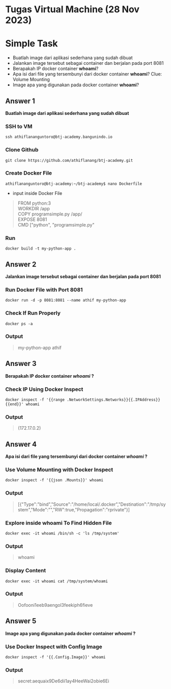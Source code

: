 # Tugas Virtual Machine (28 Nov 2023)

# Simple Task
- Buatlah image dari aplikasi sederhana yang sudah dibuat
- Jalankan image tersebut sebagai container dan berjalan pada port 8081
- Berapakah IP docker container  **whoami**?
- Apa isi dari file yang tersembunyi dari docker container  **whoami**? Clue: Volume Mounting
- Image apa yang digunakan pada docker container  **whoami**?

## Answer 1

**Buatlah image dari aplikasi sederhana yang sudah dibuat**

### SSH to VM
`ssh athiflananguntoro@btj-academy.bangunindo.io`

### Clone Github

    git clone https://github.com/athiflanang/btj-academy.git

### Create Docker File

    athiflananguntoro@btj-academy:~/btj-academy$ nano Dockerfile
- input inside Docker File

> FROM python:3 <br>
WORKDIR /app <br>
COPY programsimple.py /app/ <br>
EXPOSE 8081 <br>
CMD ["python", "programsimple.py" <br>

### Run

    docker build -t my-python-app .

## Answer 2

**Jalankan image tersebut sebagai container dan berjalan pada port 8081**

### Run Docker File with Port 8081

    docker run -d -p 8081:8081 --name athif my-python-app

### Check If Run Properly

    docker ps -a
    
### Output

> my-python-app athif

## Answer 3

**Berapakah IP docker container  *whoami* ?**

### Check IP Using Docker Inspect

    docker inspect -f '{{range .NetworkSettings.Networks}}{{.IPAddress}}{{end}}' whoami

### Output

> (172.17.0.2)

## Answer 4
**Apa isi dari file yang tersembunyi dari docker container *whoami* ?**

### Use Volume Mounting with Docker Inspect

    docker inspect -f '{{json .Mounts}}' whoami
### Output

> [{"Type":"bind","Source":"/home/local/.docker","Destination":"/tmp/system","Mode":"","RW":true,"Propagation":"rprivate"}]

### Explore inside whoami To Find Hidden File

    docker exec -it whoami /bin/sh -c 'ls /tmp/system'
### Output

> whoami

### Display Content

    docker exec -it whoami cat /tmp/system/whoami
### Output

> Oofooni1eeb9aengol3feekiph6fieve

## Answer 5

**Image apa yang digunakan pada docker container *whoami* ?**

### Use Docker Inspect with Config Image

    docker inspect -f '{{.Config.Image}}' whoami
### Output

> secret:aequaix9De6dii1ay4HeeWai2obie6Ei
